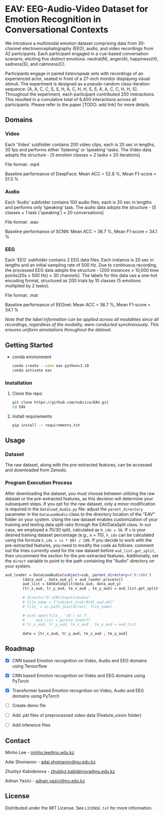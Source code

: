 <!-- ABOUT THE PROJECT -->
# EAV: EEG-Audio-Video Dataset for Emotion Recognition in Conversational Contexts 

We introduce a multimodal emotion dataset comprising data from 30-channel electroencephalography
(EEG), audio, and video recordings from 42 participants. Each participant engaged in a cue-based conversation scenario,
eliciting five distinct emotions: neutral(N), anger(A), happiness(H), sadness(S), and calmness(C). 

Participants engage in paired listen/speak sets with recordings of an experienced actor, seated in front of a 27-inch monitor displaying visual stimuli. 
The experiment is designed as a pseudo-random class-iteration sequence: [A, A, C, C, S, S, H, A, C, H, H, S, S, A, A, C, C, H, H, S]. 
Throughout the experiment, each participant contributed 200 interactions. This resulted in a cumulative total of 8,400 interactions across all participants.
Please refer to the paper [TODO: add link] for more details.
## Domains

### Video
Each 'Video' subfolder contains 200 video clips, each is 20 sec in lengths, 30 fps and performs either ’listening’ or ’speaking’ tasks. 
The Video data adopts the structure - [5 emotion classes × 2 tasks × 20 iterations]

File format: .mp4

Baseline performance of DeepFace: Mean ACC = 52.8 %, Mean F1-score = 51.5 %

### Audio
Each 'Audio' subfolder contains 100 audio files, each is 20 sec in lengths and performs only ’speaking’ task. 
The audio data adopts the structure - [5 classes × 1 task ('speaking') × 20 conversations]

File format: .wav

Baseline performance of SCNN: Mean ACC = 36.7 %, Mean F1-score = 34.1 %
### EEG
Each 'EEG' subfolder contains 2 EEG data files. Each instance is 20 sec in lengths and an initial sampling rate of 500 Hz. Due to continuous recording, 
the processed EEG data adopts the structure  - [200 instances × 10,000 time points(20s × 500 Hz) × 30 channels].
The labels for this data use a one-hot encoding format, structured as 200 trials by 10 classes (5 emotions multiplied by 2
tasks).

File format: .mat

Baseline performance of EEGnet: Mean ACC = 36.7 %, Mean F1-score = 34.1 %

_Note that the label information can be applied across all modalities since all recordings, regardless of the modality, were
conducted synchronously. This ensures uniform annotations throughout the dataset._

<!-- GETTING STARTED -->
## Getting Started


* conda environment
  ```sh
  conda create --name eav python=3.10
  conda activate eav
  ```

### Installation

1. Clone the repo
   ```sh
   git clone https://github.com/nubcico/EAV.git
   cd EAV
   ```
2. Install requirements
   ```sh
   pip install -r requirements.txt
   ```

<!-- USAGE EXAMPLES -->
## Usage

### Dataset

The raw dataset, along with the pre-extracted features, can be accessed and downloaded from Zenodo.

### Program Execution Process

After downloading the dataset, you must choose between utilizing the raw dataset or the pre-extracted features, as this decision will determine your subsequent steps.
If you opt for the raw dataset, only a minor modification is required in the `Dataload_Audio.py` file: adjust the `parent_directory` parameter in the `DataLoadAudio` class to the directory location of the "EAV" folder on your system. Using the raw dataset enables customization of your training and testing data split ratio through the EAVDataSplit class. In our case, we employed a 70/30 split, calculated as `h_idx = 56`. If `x` is your desired training dataset percentage (e.g., x = 70), `h_idx` can be calculated using the formula `h_idx = (x * 80) / 100`.
If you decide to work with the pre-extracted features, you need to modify the code as follows: comment out the lines currently used for the raw dataset before `aud_list.get_split`, then uncomment the section for the pre-extracted features. Additionally, set the `direct` variable to point to the path containing the "Audio" directory on your system.

```sh
aud_loader = DataLoadAudio(subject=sub, parent_directory=r'D:\EAV')
        [data_aud , data_aud_y] = aud_loader.process()
        aud_list = EAVDataSplit(data_aud, data_aud_y)
        [tr_x_aud, tr_y_aud, te_x_aud , te_y_aud] = aud_list.get_split(h_idx=56)
        
        # direct=r"D:\EAV\Inputs\Audio"
        # file_name = f"subject_{sub:02d}_aud.pkl"
        # file_ = os.path.join(direct, file_name)

        # with open(file_, 'rb') as f:
        #     aud_list = pickle.load(f) 
        # tr_x_aud, tr_y_aud, te_x_aud , te_y_aud = aud_list    
            
        data = [tr_x_aud, tr_y_aud, te_x_aud , te_y_aud]
```

<!-- ROADMAP -->
## Roadmap

- [x] CNN based Emotion recognition on Video, Audio and EEG domains using Tensorflow
- [x] CNN based Emotion recognition on Video and EEG domains using PyTorch
- [x] Transformer based Emotion recognition on Video, Audio and EEG domains using PyTorch
- [ ] Create demo file 
- [ ] Add .pkl files of preprocessed video data (Feature_vision folder)
- [ ] Add inference files


<!-- CONTACT -->
## Contact

Minho Lee - minho.lee@nu.edu.kz

Adai Shomanov - adai.shomanov@nu.edu.kz

Zhuldyz Kabidenova - zhuldyz.kabidenova@nu.edu.kz

Adnan Yazici - adnan.yazici@nu.edu.kz


<!-- LICENSE -->
## License

Distributed under the MIT License. See `LICENSE.txt` for more information.




<!-- MARKDOWN LINKS & IMAGES -->
<!-- https://www.markdownguide.org/basic-syntax/#reference-style-links -->

[product-screenshot]: images/EAVlogo.png
